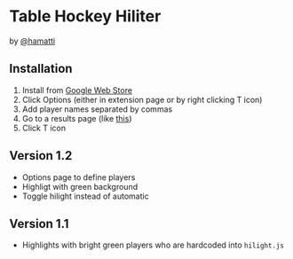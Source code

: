 # Table Hockey Hiliter

by [@hamatti](https://twitter.com/hamatti)

Installation
--

1. Install from [Google Web Store](https://chrome.google.com/webstore/detail/table-hockey-hiliter/pgemehledikjopfbciipddlgicmlpkbk)
2. Click Options (either in extension page or by right clicking T icon)
3. Add player names separated by commas
4. Go to a results page (like [this](http://poytajaakiekko.net/tilastot/spol/live/147_helsinkiopen_basicgroups.tnmt.html))
5. Click T icon

Version 1.2
--
* Options page to define players
* Highligt with green background
* Toggle hilight instead of automatic

Version 1.1
--

* Highlights with bright green players who are hardcoded into `hilight.js`